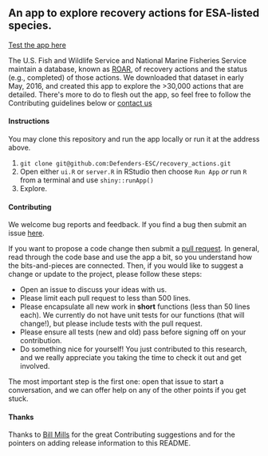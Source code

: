 ## An app to explore recovery actions for ESA-listed species.

[Test the app here](https:/defend-esc-dev.org/shiny/open/recovery_actions/)

The U.S. Fish and Wildlife Service and National Marine Fisheries Service maintain a database, known as [ROAR](https://ecos.fws.gov/roar/pub/ConfigureRecActionReport.do?path=ROAR%20Custom%20Queries.Public%20Actions%20AdHoc), of recovery actions and the status (e.g., completed) of those actions. We downloaded that dataset in early May, 2016, and created this app to explore the >30,000 actions that are detailed. There's more to do to flesh out the app, so feel free to follow the Contributing guidelines below or [contact us](mailto:esa@defenders.org)

#### Instructions

You may clone this repository and run the app locally or run it at the address above.

1. `git clone git@github.com:Defenders-ESC/recovery_actions.git`
2. Open either `ui.R` or `server.R` in RStudio then choose `Run App` _or_ run `R` from a terminal and use `shiny::runApp()`
3. Explore.

#### Contributing

We welcome bug reports and feedback. If you find a bug then submit an issue [here](https://github.com/Defenders-ESC/recovery_actions/issues). 

If you want to propose a code change then submit a [pull request](https://github.com/Defenders-ESC/recovery_actions/pulls). In general, read through the code base and use the app a bit, so you understand how the bits-and-pieces are connected. Then, if you would like to suggest a change or update to the project, please follow these steps:

 - Open an issue to discuss your ideas with us.
 - Please limit each pull request to less than 500 lines.
 - Please encapsulate all new work in **short** functions (less than 50 lines each). We currently do not have unit tests for our functions (that will change!), but please include tests with the pull request.
 - Please ensure all tests (new and old) pass before signing off on your contribution.
 - Do something nice for yourself! You just contributed to this research, and we really appreciate you taking the time to check it out and get involved.

The most important step is the first one: open that issue to start a conversation, and we can offer help on any of the other points if you get stuck. 

#### Thanks

Thanks to [Bill Mills](https://github.com/BillMills) for the great Contributing suggestions and for the pointers on adding release information to this README.
